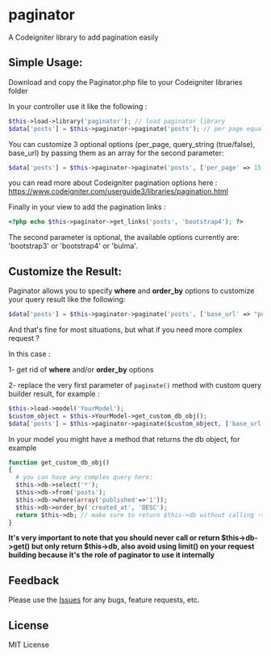 # paginator
A Codeigniter library to add pagination easily

## Simple Usage:

Download and copy the Paginator.php file to your Codeigniter libraries folder

In your controller use it like the following :

```php
$this->load->library('paginator'); // load paginator library
$data['posts'] = $this->paginator->paginate('posts'); // per page equal 10 by default
```

You can customize 3 optional options (per_page, query_string (true/false), base_url) by passing them as an array for the second parameter:

```php
$data['posts'] = $this->paginator->paginate('posts', ['per_page' => 15, 'query_string' => true, 'base_url' => 'posts']);
```

you can read more about Codeigniter pagination options here : https://www.codeigniter.com/userguide3/libraries/pagination.html


Finally in your view to add the pagination links :

```php
<?php echo $this->paginator->get_links('posts', 'bootstrap4'); ?>
```

The second parameter is optional, the available options currently are: 'bootstrap3' or 'bootstrap4' or 'bulma'. 

## Customize the Result:

Paginator allows you to specify **where** and **order_by** options to customize your query result like the following:

```php
$data['posts'] = $this->paginator->paginate('posts', ['base_url' => "posts", 'where' => array('published' => '1'), 'order_by' => 'id asc' , 'per_page' => 15]);
```
And that's fine for most situations, but what if you need more complex request ? 

In this case :

1- get rid of **where** and/or **order_by** options

2- replace the very first parameter of `paginate()` method with custom query builder result, for example :

```php
$this->load->model('YourModel');
$custom_object = $this->YourModel->get_custom_db_obj();
$data['posts'] = $this->paginator->paginate($custom_object, ['base_url' => "posts", 'per_page' => 15]);
```
In your model you might have a method that returns the db object, for example

```php
function get_custom_db_obj()
{
  # you can have any complex query here:
  $this->db->select('*');
  $this->db->from('posts');
  $this->db->where(array('published'=>'1'));
  $this->db->order_by('created_at', 'DESC');
  return $this->db; // make sure to return $this->db without calling ->get() on it
}
```
**It's very important to note that you should never call or return $this->db->get() but only return $this->db, also avoid using limit() on your request building because it's the role of paginator to use it internally**

## Feedback

Please use the [Issues](https://github.com/scratchoo/paginator/issues) for any bugs, feature requests, etc.

## License

MIT License
